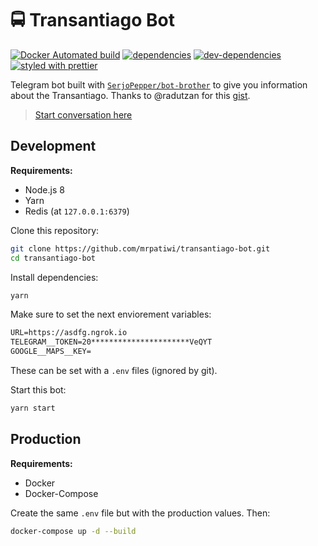 # 🚍 Transantiago Bot

[![Docker Automated build][dockerhub-image]][dockerhub-url] [![dependencies][dependencies-image]][dependencies-url] [![dev-dependencies][dev-dependencies-image]][dev-dependencies-url] [![styled with prettier](https://img.shields.io/badge/styled_with-prettier-ff69b4.svg)](https://github.com/prettier/prettier)

Telegram bot built with [`SerjoPepper/bot-brother`](https://github.com/SerjoPepper/bot-brother) to give you information about the Transantiago. Thanks to @radutzan for this [gist](https://gist.github.com/radutzan/a29aa8fb30b1b866bd0bc44d65a3676e).

> [Start conversation here](https://t.me/transantiago_bot)

## Development

**Requirements:**
*   Node.js 8
*   Yarn
*   Redis (at `127.0.0.1:6379`)

Clone this repository:

```sh
git clone https://github.com/mrpatiwi/transantiago-bot.git
cd transantiago-bot
```

Install dependencies:
```sh
yarn
```

Make sure to set the next enviorement variables:

```txt
URL=https://asdfg.ngrok.io
TELEGRAM__TOKEN=20**********************VeQYT
GOOGLE__MAPS__KEY=
```

These can be set with a `.env` files (ignored by git).

Start this bot:

```sh
yarn start
```

## Production

**Requirements:**
*   Docker
*   Docker-Compose

Create the same `.env` file but with the production values. Then:

```sh
docker-compose up -d --build
```

[dockerhub-image]: https://img.shields.io/docker/automated/mrpatiwi/transantiago-bot.svg
[dockerhub-url]: https://hub.docker.com/r/mrpatiwi/transantiago-bot/
[dependencies-image]: https://david-dm.org/mrpatiwi/transantiago-bot.svg
[dependencies-url]: https://david-dm.org/mrpatiwi/transantiago-bot
[dev-dependencies-image]: https://david-dm.org/mrpatiwi/transantiago-bot/dev-status.svg
[dev-dependencies-url]: https://david-dm.org/mrpatiwi/transantiago-bot#info=devDependencies
